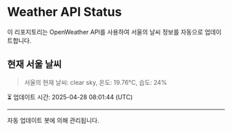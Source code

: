 
# Weather API Status

이 리포지토리는 OpenWeather API를 사용하여 서울의 날씨 정보를 자동으로 업데이트합니다.

## 현재 서울 날씨
> 서울의 현재 날씨: clear sky, 온도: 19.76°C, 습도: 24%

⏳ 업데이트 시간: 2025-04-28 08:01:44 (UTC)

---
자동 업데이트 봇에 의해 관리됩니다.
